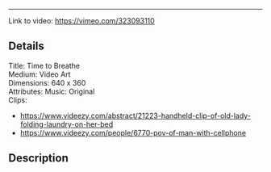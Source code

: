 -----

Link to video: https://vimeo.com/323093110

## Details

Title: Time to Breathe <br>
Medium: Video Art<br>
Dimensions: 640 x 360 <br>
Attributes: Music: Original<br>
Clips: 
* https://www.videezy.com/abstract/21223-handheld-clip-of-old-lady-folding-laundry-on-her-bed<br>
* https://www.videezy.com/people/6770-pov-of-man-with-cellphone <br>
## Description
<br>


